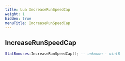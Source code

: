 ```yaml
---
title: Lua IncreaseRunSpeedCap
weight: 1
hidden: true
menuTitle: IncreaseRunSpeedCap
---
```

## IncreaseRunSpeedCap
```lua
StatBonuses:IncreaseRunSpeedCap(); -- unknown - uint8
```